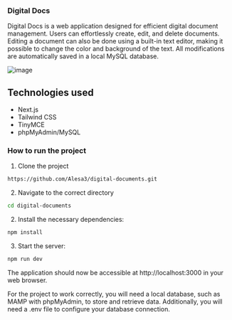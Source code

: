 ### Digital Docs

Digital Docs is a web application designed for efficient digital document management. Users can effortlessly create, edit, and delete documents. Editing a document can also be done using a built-in text editor, making it possible to change the color and background of the text. All modifications are automatically saved in a local MySQL database.

![image](https://github.com/Alesa3/digital-documents/assets/80218438/39646e00-d990-4d07-9d92-e6908b226af2)


## Technologies used


- Next.js
- Tailwind CSS
- TinyMCE
- phpMyAdmin/MySQL

### How to run the project

1. Clone the project

```bash
https://github.com/Alesa3/digital-documents.git
```

2. Navigate to the correct directory
```bash
cd digital-documents
```

2. Install the necessary dependencies:

```bash
npm install
```

3. Start the server:

```bash
npm run dev
```

The application should now be accessible at http://localhost:3000 in your web browser.

For the project to work correctly, you will need a local database, such as MAMP with phpMyAdmin, to store and retrieve data. Additionally, you will need a .env file to configure your database connection.

